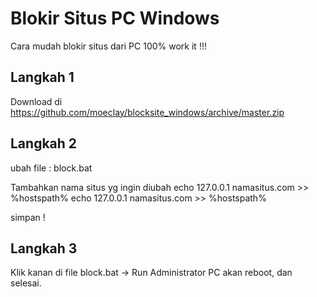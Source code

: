 # Blokir Situs PC Windows
Cara mudah blokir situs dari PC 100% work it !!!

## Langkah 1
Download di https://github.com/moeclay/blocksite_windows/archive/master.zip

## Langkah 2
ubah file : block.bat

Tambahkan nama situs yg ingin diubah
echo 127.0.0.1 namasitus.com >> %hostspath%
echo 127.0.0.1 namasitus.com >> %hostspath%

simpan !

## Langkah 3
Klik kanan di file block.bat -> Run Administrator
PC akan reboot, dan selesai.
